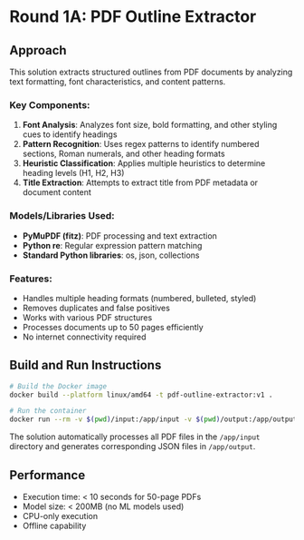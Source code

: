 # Round 1A: PDF Outline Extractor

## Approach

This solution extracts structured outlines from PDF documents by analyzing text formatting, font characteristics, and content patterns.

### Key Components:

1. **Font Analysis**: Analyzes font size, bold formatting, and other styling cues to identify headings
2. **Pattern Recognition**: Uses regex patterns to identify numbered sections, Roman numerals, and other heading formats
3. **Heuristic Classification**: Applies multiple heuristics to determine heading levels (H1, H2, H3)
4. **Title Extraction**: Attempts to extract title from PDF metadata or document content

### Models/Libraries Used:

- **PyMuPDF (fitz)**: PDF processing and text extraction
- **Python re**: Regular expression pattern matching
- **Standard Python libraries**: os, json, collections

### Features:

- Handles multiple heading formats (numbered, bulleted, styled)
- Removes duplicates and false positives
- Works with various PDF structures
- Processes documents up to 50 pages efficiently
- No internet connectivity required

## Build and Run Instructions

```bash
# Build the Docker image
docker build --platform linux/amd64 -t pdf-outline-extractor:v1 .

# Run the container
docker run --rm -v $(pwd)/input:/app/input -v $(pwd)/output:/app/output --network none pdf-outline-extractor:v1
```

The solution automatically processes all PDF files in the `/app/input` directory and generates corresponding JSON files in `/app/output`.

## Performance

- Execution time: < 10 seconds for 50-page PDFs
- Model size: < 200MB (no ML models used)
- CPU-only execution
- Offline capability